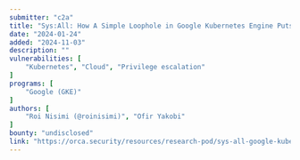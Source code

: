 ```yaml
---
submitter: "c2a"
title: "Sys:All: How A Simple Loophole in Google Kubernetes Engine Puts Clusters at Risk of Compromise"
date: "2024-01-24"
added: "2024-11-03"
description: ""
vulnerabilities: [
    "Kubernetes", "Cloud", "Privilege escalation"
]
programs: [
    "Google (GKE)"
]
authors: [
    "Roi Nisimi (@roinisimi)", "Ofir Yakobi"
]
bounty: "undisclosed"
link: "https://orca.security/resources/research-pod/sys-all-google-kubernetes-engine-risk/"
---
```





